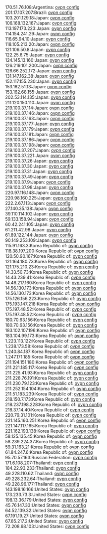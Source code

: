 170.51.76.108:Argentina: [ovpn config](vpn/170_51_76_108.ovpn)  
201.17.107.207:Brazil: [ovpn config](vpn/201_17_107_207.ovpn)  
103.201.129.18:Japan: [ovpn config](vpn/103_201_129_18.ovpn)  
106.168.132.167:Japan: [ovpn config](vpn/106_168_132_167.ovpn)  
113.197.173.223:Japan: [ovpn config](vpn/113_197_173_223.ovpn)  
114.154.241.29:Japan: [ovpn config](vpn/114_154_241_29.ovpn)  
116.65.94.10:Japan: [ovpn config](vpn/116_65_94_10.ovpn)  
118.105.213.20:Japan: [ovpn config](vpn/118_105_213_20.ovpn)  
121.106.50.8:Japan: [ovpn config](vpn/121_106_50_8.ovpn)  
122.25.6.75:Japan: [ovpn config](vpn/122_25_6_75.ovpn)  
124.145.13.160:Japan: [ovpn config](vpn/124_145_13_160.ovpn)  
126.219.101.200:Japan: [ovpn config](vpn/126_219_101_200.ovpn)  
126.66.252.172:Japan: [ovpn config](vpn/126_66_252_172.ovpn)  
131.147.162.38:Japan: [ovpn config](vpn/131_147_162_38.ovpn)  
152.117.155.230:Japan: [ovpn config](vpn/152_117_155_230.ovpn)  
153.162.51.13:Japan: [ovpn config](vpn/153_162_51_13.ovpn)  
153.162.68.155:Japan: [ovpn config](vpn/153_162_68_155.ovpn)  
202.53.114.135:Japan: [ovpn config](vpn/202_53_114_135.ovpn)  
211.120.150.110:Japan: [ovpn config](vpn/211_120_150_110.ovpn)  
219.100.37.114:Japan: [ovpn config](vpn/219_100_37_114.ovpn)  
219.100.37.146:Japan: [ovpn config](vpn/219_100_37_146.ovpn)  
219.100.37.163:Japan: [ovpn config](vpn/219_100_37_163.ovpn)  
219.100.37.177:Japan: [ovpn config](vpn/219_100_37_177.ovpn)  
219.100.37.179:Japan: [ovpn config](vpn/219_100_37_179.ovpn)  
219.100.37.181:Japan: [ovpn config](vpn/219_100_37_181.ovpn)  
219.100.37.186:Japan: [ovpn config](vpn/219_100_37_186.ovpn)  
219.100.37.198:Japan: [ovpn config](vpn/219_100_37_198.ovpn)  
219.100.37.207:Japan: [ovpn config](vpn/219_100_37_207.ovpn)  
219.100.37.221:Japan: [ovpn config](vpn/219_100_37_221.ovpn)  
219.100.37.26:Japan: [ovpn config](vpn/219_100_37_26.ovpn)  
219.100.37.30:Japan: [ovpn config](vpn/219_100_37_30.ovpn)  
219.100.37.31:Japan: [ovpn config](vpn/219_100_37_31.ovpn)  
219.100.37.49:Japan: [ovpn config](vpn/219_100_37_49.ovpn)  
219.100.37.9:Japan: [ovpn config](vpn/219_100_37_9.ovpn)  
219.100.37.98:Japan: [ovpn config](vpn/219_100_37_98.ovpn)  
220.97.116.148:Japan: [ovpn config](vpn/220_97_116_148.ovpn)  
220.98.160.225:Japan: [ovpn config](vpn/220_98_160_225.ovpn)  
222.2.67.113:Japan: [ovpn config](vpn/222_2_67_113.ovpn)  
27.140.35.138:Japan: [ovpn config](vpn/27_140_35_138.ovpn)  
39.110.114.102:Japan: [ovpn config](vpn/39_110_114_102.ovpn)  
59.133.158.94:Japan: [ovpn config](vpn/59_133_158_94.ovpn)  
60.42.241.105:Japan: [ovpn config](vpn/60_42_241_105.ovpn)  
61.211.42.98:Japan: [ovpn config](vpn/61_211_42_98.ovpn)  
61.89.122.144:Japan: [ovpn config](vpn/61_89_122_144.ovpn)  
90.149.253.109:Japan: [ovpn config](vpn/90_149_253_109.ovpn)  
115.91.163.3:Korea Republic of: [ovpn config](vpn/115_91_163_3.ovpn)  
118.38.197.200:Korea Republic of: [ovpn config](vpn/118_38_197_200.ovpn)  
120.50.90.167:Korea Republic of: [ovpn config](vpn/120_50_90_167.ovpn)  
121.164.180.73:Korea Republic of: [ovpn config](vpn/121_164_180_73.ovpn)  
121.175.210.23:Korea Republic of: [ovpn config](vpn/121_175_210_23.ovpn)  
14.33.50.73:Korea Republic of: [ovpn config](vpn/14_33_50_73.ovpn)  
14.43.239.41:Korea Republic of: [ovpn config](vpn/14_43_239_41.ovpn)  
14.46.217.160:Korea Republic of: [ovpn config](vpn/14_46_217_160.ovpn)  
14.56.130.173:Korea Republic of: [ovpn config](vpn/14_56_130_173.ovpn)  
14.56.130.173:Korea Republic of: [ovpn config](vpn/14_56_130_173.ovpn)  
175.126.156.223:Korea Republic of: [ovpn config](vpn/175_126_156_223.ovpn)  
175.193.147.218:Korea Republic of: [ovpn config](vpn/175_193_147_218.ovpn)  
175.197.48.52:Korea Republic of: [ovpn config](vpn/175_197_48_52.ovpn)  
175.197.48.52:Korea Republic of: [ovpn config](vpn/175_197_48_52.ovpn)  
180.70.63.156:Korea Republic of: [ovpn config](vpn/180_70_63_156.ovpn)  
180.70.63.156:Korea Republic of: [ovpn config](vpn/180_70_63_156.ovpn)  
183.102.107.196:Korea Republic of: [ovpn config](vpn/183_102_107_196.ovpn)  
183.104.99.173:Korea Republic of: [ovpn config](vpn/183_104_99_173.ovpn)  
1.223.113.122:Korea Republic of: [ovpn config](vpn/1_223_113_122.ovpn)  
1.238.173.58:Korea Republic of: [ovpn config](vpn/1_238_173_58.ovpn)  
1.240.84.187:Korea Republic of: [ovpn config](vpn/1_240_84_187.ovpn)  
1.247.171.185:Korea Republic of: [ovpn config](vpn/1_247_171_185.ovpn)  
211.194.151.180:Korea Republic of: [ovpn config](vpn/211_194_151_180.ovpn)  
211.221.185.117:Korea Republic of: [ovpn config](vpn/211_221_185_117.ovpn)  
211.225.41.93:Korea Republic of: [ovpn config](vpn/211_225_41_93.ovpn)  
211.228.76.191:Korea Republic of: [ovpn config](vpn/211_228_76_191.ovpn)  
211.230.79.123:Korea Republic of: [ovpn config](vpn/211_230_79_123.ovpn)  
211.252.154.104:Korea Republic of: [ovpn config](vpn/211_252_154_104.ovpn)  
211.51.183.239:Korea Republic of: [ovpn config](vpn/211_51_183_239.ovpn)  
218.150.7.173:Korea Republic of: [ovpn config](vpn/218_150_7_173.ovpn)  
218.237.198.228:Korea Republic of: [ovpn config](vpn/218_237_198_228.ovpn)  
218.37.14.40:Korea Republic of: [ovpn config](vpn/218_37_14_40.ovpn)  
220.79.31.101:Korea Republic of: [ovpn config](vpn/220_79_31_101.ovpn)  
221.145.160.251:Korea Republic of: [ovpn config](vpn/221_145_160_251.ovpn)  
221.147.117.165:Korea Republic of: [ovpn config](vpn/221_147_117_165.ovpn)  
221.162.193.138:Korea Republic of: [ovpn config](vpn/221_162_193_138.ovpn)  
58.125.135.45:Korea Republic of: [ovpn config](vpn/58_125_135_45.ovpn)  
58.239.224.37:Korea Republic of: [ovpn config](vpn/58_239_224_37.ovpn)  
59.31.163.21:Korea Republic of: [ovpn config](vpn/59_31_163_21.ovpn)  
61.84.247.6:Korea Republic of: [ovpn config](vpn/61_84_247_6.ovpn)  
95.70.57.163:Russian Federation: [ovpn config](vpn/95_70_57_163.ovpn)  
171.6.108.207:Thailand: [ovpn config](vpn/171_6_108_207.ovpn)  
184.22.93.233:Thailand: [ovpn config](vpn/184_22_93_233.ovpn)  
49.228.110.62:Thailand: [ovpn config](vpn/49_228_110_62.ovpn)  
49.228.232.64:Thailand: [ovpn config](vpn/49_228_232_64.ovpn)  
49.228.96.177:Thailand: [ovpn config](vpn/49_228_96_177.ovpn)  
143.198.16.166:United States: [ovpn config](vpn/143_198_16_166.ovpn)  
173.233.73.3:United States: [ovpn config](vpn/173_233_73_3.ovpn)  
198.13.36.179:United States: [ovpn config](vpn/198_13_36_179.ovpn)  
45.76.147.33:United States: [ovpn config](vpn/45_76_147_33.ovpn)  
64.52.139.32:United States: [ovpn config](vpn/64_52_139_32.ovpn)  
67.191.19.27:United States: [ovpn config](vpn/67_191_19_27.ovpn)  
67.85.217.2:United States: [ovpn config](vpn/67_85_217_2.ovpn)  
72.208.68.103:United States: [ovpn config](vpn/72_208_68_103.ovpn)  
